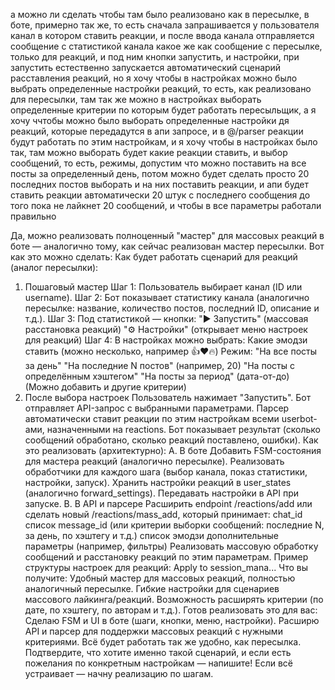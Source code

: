 а можно ли сделать чтобы там было реализовано как в пересылке, в боте, примерно так же, то есть сначала запрашивается у пользователя канал в котором ставить реакции, и после ввода канала отправляется сообщение с статистикой канала какое же как сообщение с пересылке, только для реакций, и под ним кнопки запустить, и настройки, при запустить естественно запускается автоматический сценарий расставления реакций, но я хочу чтобы в настройках можно было выбрать определенные настройки реакций, то есть, как реализовано для пересылки, там так же можно в настройках выборать определенные критерии по которым будет работать пересыльщик, а я хочу ччтобы можно было выборать определенные настройки дя реакций, которые передадутся в апи запросе, и в @/parser реакции будут работать по этим настройкам, и я хочу чтобы в настройках было так, там можно выборать будет какие реакции ставить, и выбор сообщений, то есть, режимы, допустим что можно поставить на все посты за определенный день, потом можно будет сделать просто 20 последних постов выборать и на них поставить реакции, и апи будет ставить реакции автоматически 20 штук с последнего сообщения до того пока не лайкнет 20 сообщений, и чтобы в все параметры работали правильно

Да, можно реализовать полноценный "мастер" для массовых реакций в боте — аналогично тому, как сейчас реализован мастер пересылки. Вот как это можно сделать:
Как будет работать сценарий для реакций (аналог пересылки):
1. Пошаговый мастер
Шаг 1: Пользователь выбирает канал (ID или username).
Шаг 2: Бот показывает статистику канала (аналогично пересылке: название, количество постов, последний ID, описание и т.д.).
Шаг 3: Под статистикой — кнопки:
"▶️ Запустить" (массовая расстановка реакций)
"⚙️ Настройки" (открывает меню настроек для реакций)
Шаг 4: В настройках можно выбрать:
Какие эмодзи ставить (можно несколько, например 👍❤️🔥)
Режим:
"На все посты за день"
"На последние N постов" (например, 20)
"На посты с определённым хэштегом"
"На посты за период" (дата-от-до)
(Можно добавить и другие критерии)
2. После выбора настроек
Пользователь нажимает "Запустить".
Бот отправляет API-запрос с выбранными параметрами.
Парсер автоматически ставит реакции по этим настройкам всеми userbot-ами, назначенными на reactions.
Бот показывает результат (сколько сообщений обработано, сколько реакций поставлено, ошибки).
Как это реализовать (архитектурно):
A. В боте
Добавить FSM-состояния для мастера реакций (аналогично пересылке).
Реализовать обработчики для каждого шага (выбор канала, показ статистики, настройки, запуск).
Хранить настройки реакций в user_states (аналогично forward_settings).
Передавать настройки в API при запуске.
B. В API и парсере
Расширить endpoint /reactions/add или сделать новый /reactions/mass_add, который принимает:
chat_id
список message_id (или критерии выборки сообщений: последние N, за день, по хэштегу и т.д.)
список эмодзи
дополнительные параметры (например, фильтры)
Реализовать массовую обработку сообщений и расстановку реакций по этим параметрам.
Пример структуры настроек для реакций:
Apply to session_mana...
Что вы получите:
Удобный мастер для массовых реакций, полностью аналогичный пересылке.
Гибкие настройки для сценариев массового лайкинга/реакций.
Возможность расширять критерии (по дате, по хэштегу, по авторам и т.д.).
Готов реализовать это для вас:
Сделаю FSM и UI в боте (шаги, кнопки, меню, настройки).
Расширю API и парсер для поддержки массовых реакций с нужными критериями.
Всё будет работать так же удобно, как пересылка.
Подтвердите, что хотите именно такой сценарий, и если есть пожелания по конкретным настройкам — напишите!
Если всё устраивает — начну реализацию по шагам.
